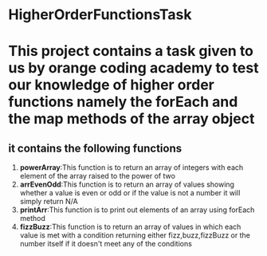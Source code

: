 # HigherOrderFunctionsTask

# This project contains a task given to us by orange coding academy to test our knowledge of higher order functions namely the forEach and the map methods of the array object

## it contains the following functions

1. **powerArray**:This function is to return an array of integers with each element of the array raised to the power of two
2. **arrEvenOdd**:This function is to return an array of values showing whether a value is even or odd or if the value is not a number it will simply return N/A
3. **printArr**:This function is to print out elements of an array using forEach method
4. **fizzBuzz**:This function is to return an array of values in which each value is met with a condition returning either fizz,buzz,fizzBuzz or the number itself if it doesn't meet any of the conditions

